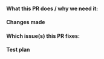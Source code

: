 <!-- Thanks for contributing to our project! We appreciate your time and effort.
Please fill out the information below to expedite the review and merge of your pull request.
-->

#### What this PR does / why we need it:
<!-- A clear description of the problem you are trying to solve -->


#### Changes made
<!-- Outline the specific changes made in this merge request. -->


#### Which issue(s) this PR fixes:
<!--
Any reference to relevant issue(s). Please use the following format, so that the issue will be automatically closed when this PR is merged (see https://help.github.com/articles/closing-issues-using-keywords/)

`Fixes #<issue number>`

If there is not a correspondent issue yet, you might want to open a new one yourself, describing the problem you observed.
-->


#### Test plan
<!--
Please describe the tests that you ran to verify your changes.
It would be great if you could add the tests as unittests and/or e2e tests. This will help us to ensure that your changes are working as expected and will not break in the future.
-->
